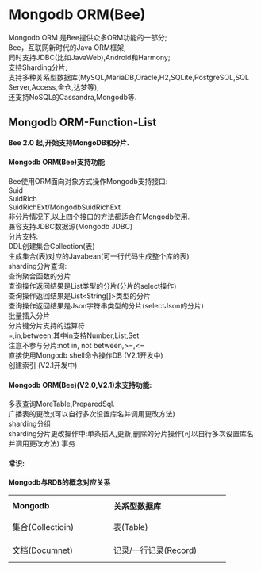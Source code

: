Mongodb ORM(Bee)
=========
Mongodb ORM 是Bee提供众多ORM功能的一部分;  
Bee，互联网新时代的Java ORM框架,  
同时支持JDBC(比如JavaWeb),Android和Harmony;  
支持Sharding分片;  
支持多种关系型数据库(MySQL,MariaDB,Oracle,H2,SQLite,PostgreSQL,SQL Server,Access,金仓,达梦等),  
还支持NoSQL的Cassandra,Mongodb等.  


## Mongodb ORM-Function-List
**Bee 2.0 起,开始支持MongoDB和分片.**  
#### Mongodb ORM(Bee)支持功能  
Bee使用ORM面向对象方式操作Mongodb支持接口:  
Suid  
SuidRich  
SuidRichExt/MongodbSuidRichExt  
非分片情况下,以上四个接口的方法都适合在Mongodb使用.  
兼容支持JDBC数据源(Mongodb JDBC)  
分片支持:  
DDL创建集合Collection(表)  
生成集合(表)对应的Javabean(可一行代码生成整个库的表)  
sharding分片查询:  
  查询聚合函数的分片  
  查询操作返回结果是List<T>类型的分片(分片的select操作)  
  查询操作返回结果是List<String[]>类型的分片  
  查询操作返回结果是Json字符串类型的分片(selectJson的分片)  
批量插入分片  
分片键分片支持的运算符  
=,in,between;其中in支持Number,List,Set  
    注意不参与分片:not in, not between,>=,<=  
直接使用Mongodb shell命令操作DB (V2.1开发中)  
创建索引 (V2.1开发中)  


#### Mongodb ORM(Bee)(V2.0,V2.1)未支持功能:  
多表查询MoreTable,PreparedSql.  
广播表的更改;(可以自行多次设置库名并调用更改方法)  
sharding分组  
sharding分片更改操作中:单条插入,更新,删除的分片操作(可以自行多次设置库名并调用更改方法) 
事务  

#### 常识:  
**Mongodb与RDB的概念对应关系**  
<table width="405" border="0">
  <tr>
    <td width="145" height="43"><strong>Mongodb</strong></td>
    <td width="27">&nbsp;</td>
    <td width="219"><strong>关系型数据库 </strong></td>
  </tr>
  <tr>
    <td height="43">集合(Collectioin)</td>
    <td>&nbsp;</td>
    <td>表(Table)</td>
  </tr>
  <tr>
    <td height="50">文档(Documnet) </td>
    <td>&nbsp;</td>
    <td>记录/一行记录(Record)</td>
  </tr>
</table>


